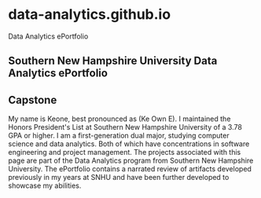 # data-analytics.github.io
Data Analytics ePortfolio

## Southern New Hampshire University Data Analytics ePortfolio

## Capstone
My name is Keone, best pronounced as (Ke Own E). I maintained the Honors President's List at Southern New Hampshire University of a 3.78 GPA or higher. I am a first-generation dual major, studying computer science and data analytics. Both of which have concentrations in software engineering and project management. The projects associated with this page are part of the Data Analytics program from Southern New Hampshire University. The ePortfolio contains a narrated review of artifacts developed previously in my years at SNHU and have been further developed to showcase my abilities. 
